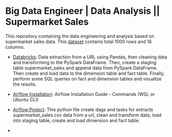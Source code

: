 # Big Data Engineer | Data Analysis || Supermarket Sales 
This repository containing the data engineering and analysis based on supermarket sales data. This [dataset](https://raw.githubusercontent.com/plotly/datasets/master/supermarket_Sales.csv) contains total 1000 rows and 16 columns.

- [Databricks](https://community.cloud.databricks.com/editor/notebooks/1555998719271774?o=3974413111037568):
   Data extraction from a URL using Pandas, then cleaning data and transforming to the PySpark DataFrame. Then, create a staging table supermarket_sales and append data from PySpark DataFrame. Then create and load data to the dimension table and fact table. Finally, perform some SQL queries on fact and dimension tables and visualize the results. 
- [Airflow Installation](https://github.com/shamim-ice/Airflow_project/blob/main/airflow_installation-guide.md):
   Airflow Installation Guide - Commands (WSL or Ubuntu CLI)

- [Airflow Project](https://github.com/shamim-ice/Airflow_project/blob/main/dags/final_assignment.py):
   This python file create dags and tasks for extracts supermarket_sales.csv data from a url,  clean and transform data, load into staging table, create and load dimension and fact table.
- 

